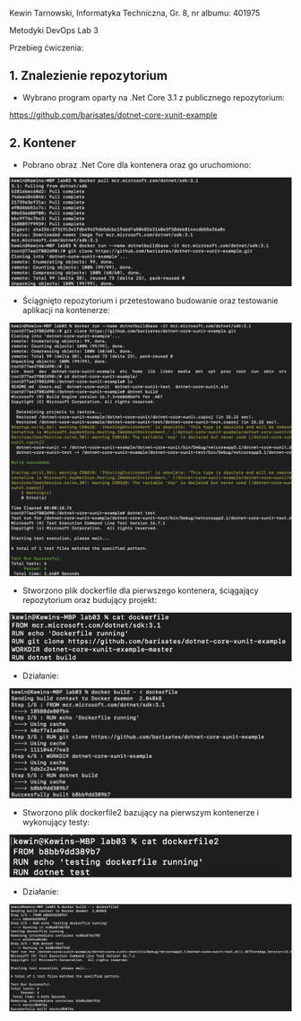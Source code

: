 Kewin Tarnowski,
Informatyka Techniczna,
Gr. 8, nr albumu: 401975


Metodyki DevOps
Lab 3


Przebieg ćwiczenia:

## 1. Znalezienie repozytorium

- Wybrano program oparty na .Net Core 3.1 z publicznego repozytorium:

https://github.com/barisates/dotnet-core-xunit-example


## 2. Kontener

- Pobrano obraz .Net Core dla kontenera oraz go uruchomiono:

![screen1](im3/Picture1.png)


- Ściągnięto repozytorium i przetestowano budowanie oraz testowanie aplikacji na kontenerze:

![screen2](im3/Picture2.png)


- Stworzono plik dockerfile dla pierwszego kontenera, ściągający repozytorium oraz budujący projekt:

![screen3](im3/Picture3.png)


- Działanie:

![screen4](im3/Picture4.png)


- Stworzono plik dockerfile2 bazujący na pierwszym kontenerze i wykonujący testy:

![screen5](im3/Picture5.png)


- Działanie:

![screen6](im3/Picture6.png)